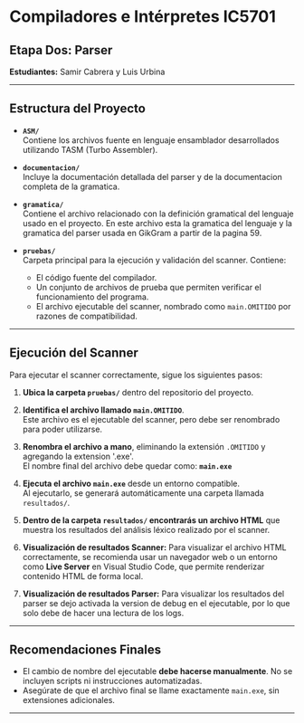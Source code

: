 # Compiladores e Intérpretes IC5701

## Etapa Dos: Parser

**Estudiantes:** Samir Cabrera y Luis Urbina

---

## Estructura del Proyecto

- **`ASM/`**  
  Contiene los archivos fuente en lenguaje ensamblador desarrollados utilizando TASM (Turbo Assembler).

- **`documentacion/`**  
  Incluye la documentación detallada del parser y de la documentacion completa de la gramatica.

- **`gramatica/`**  
  Contiene el archivo relacionado con la definición gramatical del lenguaje usado en el proyecto. En este archivo esta la gramatica del lenguaje y la gramatica del parser usada en GikGram a partir de la pagina 59.

- **`pruebas/`**  
  Carpeta principal para la ejecución y validación del scanner. Contiene:

  - El código fuente del compilador.
  - Un conjunto de archivos de prueba que permiten verificar el funcionamiento del programa.
  - El archivo ejecutable del scanner, nombrado como `main.OMITIDO` por razones de compatibilidad.

---

## Ejecución del Scanner

Para ejecutar el scanner correctamente, sigue los siguientes pasos:

1. **Ubica la carpeta `pruebas/`** dentro del repositorio del proyecto.

2. **Identifica el archivo llamado `main.OMITIDO`**.  
   Este archivo es el ejecutable del scanner, pero debe ser renombrado para poder utilizarse.

3. **Renombra el archivo a mano**, eliminando la extensión `.OMITIDO` y agregando la extension '.exe'.  
   El nombre final del archivo debe quedar como: **`main.exe`**


4. **Ejecuta el archivo `main.exe`** desde un entorno compatible.  
Al ejecutarlo, se generará automáticamente una carpeta llamada `resultados/`.

5. **Dentro de la carpeta `resultados/` encontrarás un archivo HTML** que muestra los resultados del análisis léxico realizado por el scanner.

6. **Visualización de resultados Scanner:**  Para visualizar el archivo HTML correctamente, se recomienda usar un navegador web o un entorno como **Live Server** en Visual Studio Code, que permite renderizar contenido HTML de forma local.

7. **Visualización de resultados Parser:** Para visualizar los resultados del parser se dejo activada la version de debug en el ejecutable, por lo que solo debe de hacer una lectura de los logs. 

---

## Recomendaciones Finales

- El cambio de nombre del ejecutable **debe hacerse manualmente**. No se incluyen scripts ni instrucciones automatizadas.
- Asegúrate de que el archivo final se llame exactamente `main.exe`, sin extensiones adicionales.

---
